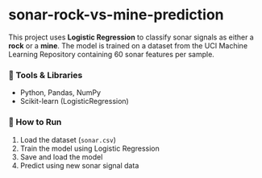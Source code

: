 # sonar-rock-vs-mine-prediction

This project uses **Logistic Regression** to classify sonar signals as either a **rock** or a **mine**. The model is trained on a dataset from the UCI Machine Learning Repository containing 60 sonar features per sample.

### 🔧 Tools & Libraries
- Python, Pandas, NumPy
- Scikit-learn (LogisticRegression)

### 🚀 How to Run
1. Load the dataset (`sonar.csv`)
2. Train the model using Logistic Regression
3. Save and load the model 
4. Predict using new sonar signal data

